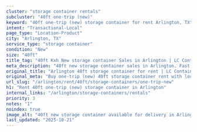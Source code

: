 ```yaml
---
cluster: "storage container rentals"
subcluster: "40ft one-trip (new)"
keyword: "40ft one-trip (new) storage container for rent Arlington, TX"
intent: "Transactional-Local"
page_type: "Location-Product"
city: "Arlington, TX"
service_type: "storage container"
condition: "New"
size: "40ft"
title_tag: "40ft Kxh New storage container Sales in Arlington | LC Container"
meta_description: "40ft new storage container sales in Arlington. Fast delivery, competitive pricing. Serving storage containers area. Quote ID: Z1B. Call (214) 524-4168 for your free quote today."
original_title: "Arlington 40ft storage container for rent | LC Container"
original_meta: "Buy one-trip (new) 40ft storage container rent with local delivery in Arlington, TX. LC Container — local Since 2003. Request a fast quote today."
url_slug: "/arlington/rent/40ft/storage-containers/one-trip-new"
h1: "Rent 40ft one-trip (new) storage container in Arlington"
internal_links: "/arlington/storage-containers/rentals"
priority: 3
notes: "1"
noindex: true
image_alt: "40ft new storage container available for delivery in Arlington"
last_updated: "2025-10-21"
---
```


<!-- TODO: Add unique city/inventory copy, images, and internal links here. -->

